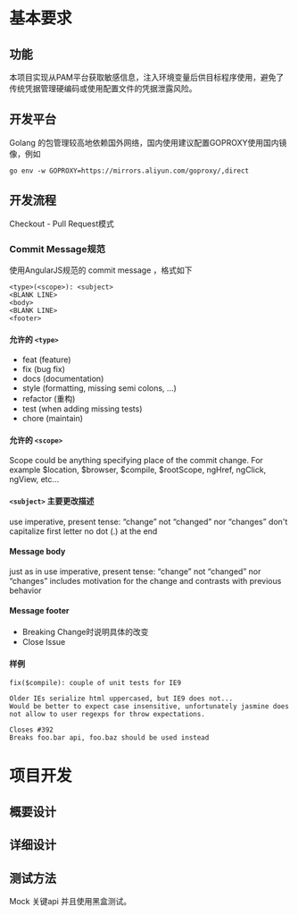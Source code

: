 # 基本要求

## 功能

本项目实现从PAM平台获取敏感信息，注入环境变量后供目标程序使用，避免了传统凭据管理硬编码或使用配置文件的凭据泄露风险。

## 开发平台

Golang 的包管理较高地依赖国外网络，国内使用建议配置GOPROXY使用国内镜像，例如

```
go env -w GOPROXY=https://mirrors.aliyun.com/goproxy/,direct
```

## 开发流程

Checkout - Pull Request模式

### Commit Message规范
使用AngularJS规范的 commit message
，格式如下
```
<type>(<scope>): <subject>
<BLANK LINE>
<body>
<BLANK LINE>
<footer>
```
#### 允许的 `<type>`

- feat (feature)
- fix (bug fix)
- docs (documentation)
- style (formatting, missing semi colons, …)
- refactor (重构)
- test (when adding missing tests)
- chore (maintain)

#### 允许的 `<scope>`

Scope could be anything specifying place of the commit change. For example $location, $browser, $compile, $rootScope, ngHref, ngClick, ngView, etc...

#### `<subject>` 主要更改描述

use imperative, present tense: “change” not “changed” nor “changes”
don't capitalize first letter
no dot (.) at the end

#### Message body

just as in use imperative, present tense: “change” not “changed” nor “changes”
includes motivation for the change and contrasts with previous behavior

#### Message footer
- Breaking Change时说明具体的改变
- Close Issue
  
#### 样例

```
fix($compile): couple of unit tests for IE9

Older IEs serialize html uppercased, but IE9 does not...
Would be better to expect case insensitive, unfortunately jasmine does
not allow to user regexps for throw expectations.

Closes #392
Breaks foo.bar api, foo.baz should be used instead
```



# 项目开发

## 概要设计

## 详细设计

## 测试方法

Mock 关键api 并且使用黑盒测试。